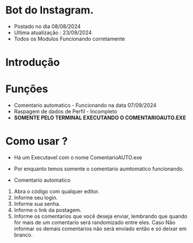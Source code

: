 # Bot do Instagram.

* Postado no dia 08/08/2024
* Ultima atualização : 23/09/2024
* Todos os Modulos Funcionando corretamente

# Introdução

# Funções
* Comentario automatico - Funcionando na data 07/09/2024
* Raspagem de dados de Perfil - Incompleto
* **SOMENTE PELO TERMINAL EXECUTANDO O COMENTARIOAUTO.EXE**


# Como usar ?
* Há um Executavel com o nome ComentarioAUTO.exe
* Por enquanto temos somente o comentario aumtomatico funcionando. 


* Comentario automatico
1. Abra o código com qualquer editor.
2. Informe seu login.
3. Informe sua senha.
4. Informe o link da postagem.
5. Informe os comentarios que você deseja enviar, lembrando que quando for mais de um comentario será randomizado entre eles.
    Caso Não informar os demais comentarios não será enviado então e só deixar em branco.
